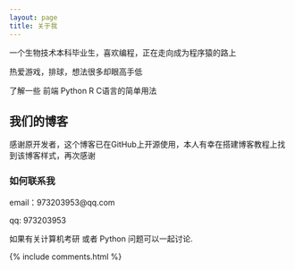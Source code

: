 ```yaml
---
layout: page
title: 关于我 
---
```


一个生物技术本科毕业生，喜欢编程，正在走向成为程序猿的路上
<p>
热爱游戏，排球，想法很多却眼高手低
<p>
了解一些 前端  Python  R  C语言的简单用法

<p>

<h2> 我们的博客 </h2>  

<p>

感谢原开发者，这个博客已在GitHub上开源使用，本人有幸在搭建博客教程上找到该博客样式，再次感谢

<p>

<p> 

<p> 


<h3> 如何联系我 </h3>  

<p> 
email：973203953@qq.com       
<p> 
qq: 973203953     
<p> 
如果有关计算机考研 或者 Python 问题可以一起讨论.
<p> 


{% include comments.html %}

